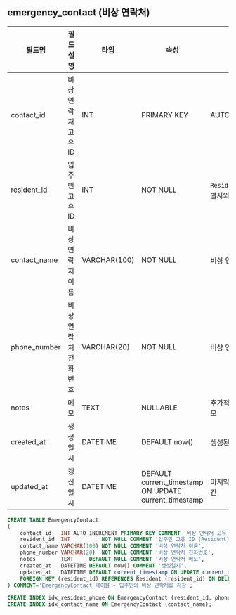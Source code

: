 ## emergency_contact (비상 연락처)

| **필드명**      | **필드 설명**    | **타입**       | **속성**                                                | **코멘트**                |
|--------------|--------------|--------------|-------------------------------------------------------|------------------------|
| contact_id   | 비상 연락처 고유 ID | INT          | PRIMARY KEY                                           | AUTO_INCREMENT         |
| resident_id  | 입주민 고유 ID    | INT          | NOT NULL                                              | `Resident`의 고유 식별자와 연결 |
| contact_name | 비상 연락처 이름    | VARCHAR(100) | NOT NULL                                              | 비상 연락 대상 이름            |
| phone_number | 비상 연락처 전화번호  | VARCHAR(20)  | NOT NULL                                              | 비상 연락할 전화 번호           |
| notes        | 메모           | TEXT         | NULLABLE                                              | 추가적으로 기록할 메모           |
| created_at   | 생성일시         | DATETIME     | DEFAULT now()                                         | 생성된 시간                 |
| updated_at   | 갱신일시         | DATETIME     | DEFAULT current_timestamp ON UPDATE current_timestamp | 마지막으로 변경된 시간           |

```sql
CREATE TABLE EmergencyContact
(
    contact_id   INT AUTO_INCREMENT PRIMARY KEY COMMENT '비상 연락처 고유 ID',
    resident_id  INT          NOT NULL COMMENT '입주민 고유 ID (Resident)',
    contact_name VARCHAR(100) NOT NULL COMMENT '비상 연락처 이름',
    phone_number VARCHAR(20)  NOT NULL COMMENT '비상 연락처 전화번호',
    notes        TEXT     DEFAULT NULL COMMENT '비상 연락처 메모',
    created_at   DATETIME DEFAULT now() COMMENT '생성일시',
    updated_at   DATETIME DEFAULT current_timestamp ON UPDATE current_timestamp COMMENT '갱신일시',
    FOREIGN KEY (resident_id) REFERENCES Resident (resident_id) ON DELETE CASCADE
) COMMENT='EmergencyContact 테이블 - 입주민의 비상 연락처를 저장';

CREATE INDEX idx_resident_phone ON EmergencyContact (resident_id, phone_number);
CREATE INDEX idx_contact_name ON EmergencyContact (contact_name);
```
